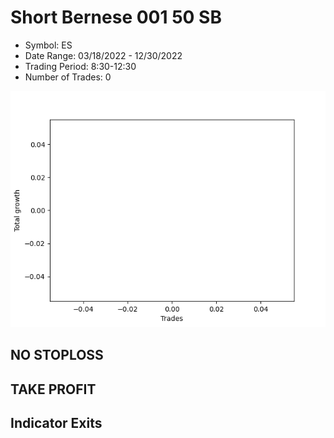 # Short Bernese 001 50 SB 
- Symbol: ES
- Date Range: 03/18/2022 - 12/30/2022
- Trading Period: 8:30-12:30
- Number of Trades: 0

![Plot](ShortBernese00150SBES.png)
## NO STOPLOSS














## TAKE PROFIT











## Indicator Exits

